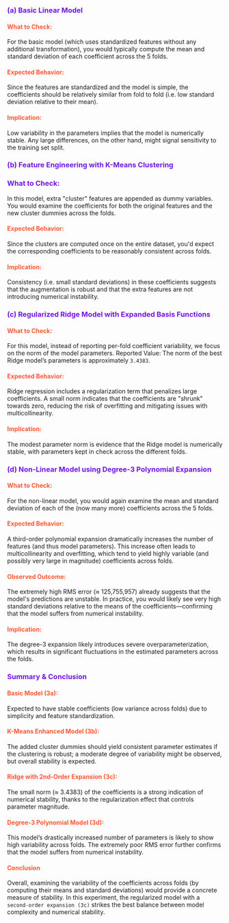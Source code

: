 <h3 style="color:#7216e6">(a) Basic Linear Model</h3>

<h4 style="color:#FF5733">What to Check:</h4>
For the basic model (which uses standardized features without any additional transformation), you would typically compute the mean and standard deviation of each coefficient across the 5 folds.
<h4 style="color:#FF5733">Expected Behavior:</h4>
Since the features are standardized and the model is simple, the coefficients should be relatively similar from fold to fold (i.e. low standard deviation relative to their mean).
<h4 style="color:#FF5733">Implication:</h4>
Low variability in the parameters implies that the model is numerically stable. Any large differences, on the other hand, might signal sensitivity to the training set split.

<h3 style="color:#7216e6">(b) Feature Engineering with K-Means Clustering</h3>

<h3 style="color:#7216e6">What to Check:</h3>

In this model, extra "cluster" features are appended as dummy variables. You would examine the coefficients for both the original features and the new cluster dummies across the folds.
<h4 style="color:#FF5733">Expected Behavior:</h4>

Since the clusters are computed once on the entire dataset, you'd expect the corresponding coefficients to be reasonably consistent across folds.
<h4 style="color:#FF5733">Implication:</h4>
Consistency (i.e. small standard deviations) in these coefficients suggests that the augmentation is robust and that the extra features are not introducing numerical instability.

<h3 style="color:#7216e6">(c) Regularized Ridge Model with Expanded Basis Functions</h3>

<h4 style="color:#FF5733">What to Check:</h4>

For this model, instead of reporting per-fold coefficient variability, we focus on the norm of the model parameters.
Reported Value:
The norm of the best Ridge model’s parameters is approximately `3.4383`.
<h4 style="color:#FF5733">Expected Behavior:</h4>

Ridge regression includes a regularization term that penalizes large coefficients. A small norm indicates that the coefficients are "shrunk" towards zero, reducing the risk of overfitting and mitigating issues with multicollinearity.
<h4 style="color:#FF5733">Implication:</h4>
The modest parameter norm is evidence that the Ridge model is numerically stable, with parameters kept in check across the different folds.

<h3 style="color:#7216e6">(d) Non-Linear Model using Degree-3 Polynomial Expansion</h3>

<h4 style="color:#FF5733">What to Check:</h4>

For the non-linear model, you would again examine the mean and standard deviation of each of the (now many more) coefficients across the 5 folds.
<h4 style="color:#FF5733">Expected Behavior:</h4>

A third-order polynomial expansion dramatically increases the number of features (and thus model parameters). This increase often leads to multicollinearity and overfitting, which tend to yield highly variable (and possibly very large in magnitude) coefficients across folds.
<h4 style="color:#FF5733">Observed Outcome:</h4>

The extremely high RMS error (≈ 125,755,957) already suggests that the model's predictions are unstable. In practice, you would likely see very high standard deviations relative to the means of the coefficients—confirming that the model suffers from numerical instability.
<h4 style="color:#FF5733">Implication:</h4>
The degree-3 expansion likely introduces severe overparameterization, which results in significant fluctuations in the estimated parameters across the folds.

<h3 style="color:#7216e6">Summary & Conclusion</h3>
<h4 style="color:#FF5733">Basic Model (3a):</h4>

Expected to have stable coefficients (low variance across folds) due to simplicity and feature standardization.

<h4 style="color:#FF5733">K-Means Enhanced Model (3b):</h4>

The added cluster dummies should yield consistent parameter estimates if the clustering is robust; a moderate degree of variability might be observed, but overall stability is expected.

<h4 style="color:#FF5733">Ridge with 2nd-Order Expansion (3c):</h4>

The small norm (≈ 3.4383) of the coefficients is a strong indication of numerical stability, thanks to the regularization effect that controls parameter magnitude.

<h4 style="color:#FF5733">Degree-3 Polynomial Model (3d):</h4>

This model’s drastically increased number of parameters is likely to show high variability across folds. The extremely poor RMS error further confirms that the model suffers from numerical instability.

<h4 style="color:#FF5733">Conclusion</h4>

Overall, examining the variability of the coefficients across folds (by computing their means and standard deviations) would provide a concrete measure of stability. In this experiment, the regularized model with a `second-order expansion (3c)` strikes the best balance between model complexity and numerical stability.



